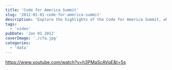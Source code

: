 ```yaml
---
title: 'Code for America Summit'
slug: '2012-01-01-code-for-america-summit'
description: 'Explore the highlights of the Code for America Summit, where technologists, government officials, and civic enthusiasts gather to discuss innovative solutions for public good. This post delves into key sessions from the event, featuring insights on leveraging technology to improve government services. Watch inspiring talks, learn about successful projects, and discover how civic tech is reshaping society.'
tags:
  - 'video'
pubDate: 'Jan 01 2012'
coverImage: './cfa.jpg'
categories:
  - 'data'
---
```



https://www.youtube.com/watch?v=h3PMaScAVqE&t=5s
